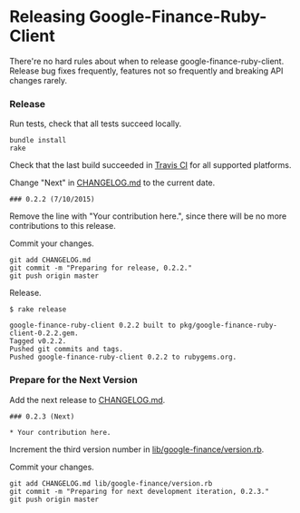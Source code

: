 # Releasing Google-Finance-Ruby-Client

There're no hard rules about when to release google-finance-ruby-client. Release bug fixes frequently, features not so frequently and breaking API changes rarely.

### Release

Run tests, check that all tests succeed locally.

```
bundle install
rake
```

Check that the last build succeeded in [Travis CI](https://travis-ci.org/dblock/google-finance-ruby-client) for all supported platforms.

Change "Next" in [CHANGELOG.md](CHANGELOG.md) to the current date.

```
### 0.2.2 (7/10/2015)
```

Remove the line with "Your contribution here.", since there will be no more contributions to this release.

Commit your changes.

```
git add CHANGELOG.md
git commit -m "Preparing for release, 0.2.2."
git push origin master
```

Release.

```
$ rake release

google-finance-ruby-client 0.2.2 built to pkg/google-finance-ruby-client-0.2.2.gem.
Tagged v0.2.2.
Pushed git commits and tags.
Pushed google-finance-ruby-client 0.2.2 to rubygems.org.
```

### Prepare for the Next Version

Add the next release to [CHANGELOG.md](CHANGELOG.md).

```
### 0.2.3 (Next)

* Your contribution here.
```

Increment the third version number in [lib/google-finance/version.rb](lib/google-finance/version.rb).

Commit your changes.

```
git add CHANGELOG.md lib/google-finance/version.rb
git commit -m "Preparing for next development iteration, 0.2.3."
git push origin master
```
